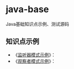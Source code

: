 # java-base
Java基础知识点示例、测试源码

## 知识点示例

- 《[监听器模式示例](https://github.com/secbr/java-base/tree/main/java-base/src/main/java/com/secbro2/event)》：
- 《[观察者模式示例](https://github.com/secbr/java-base/tree/main/java-base/src/main/java/com/secbro2/observer)》：
